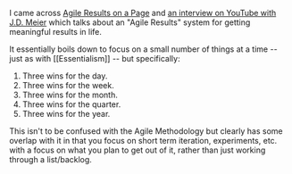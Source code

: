I came across [Agile Results on a Page](http://jdmeier.com/agile-results-on-a-page/) and [an interview on YouTube with J.D. Meier](https://www.youtube.com/watch?v=j-Fgn9UMAlM) which talks about an "Agile Results" system for getting meaningful results in life.

It essentially boils down to focus on a small number of things at a time -- just as with [[Essentialism]] -- but specifically:

1. Three wins for the day.
2. Three wins for the week.
3. Three wins for the month.
4. Three wins for the quarter.
5. Three wins for the year.

This isn't to be confused with the Agile Methodology but clearly has some overlap with it in that you focus on short term iteration, experiments, etc. with a focus on what you plan to get out of it, rather than just working through a list/backlog.
